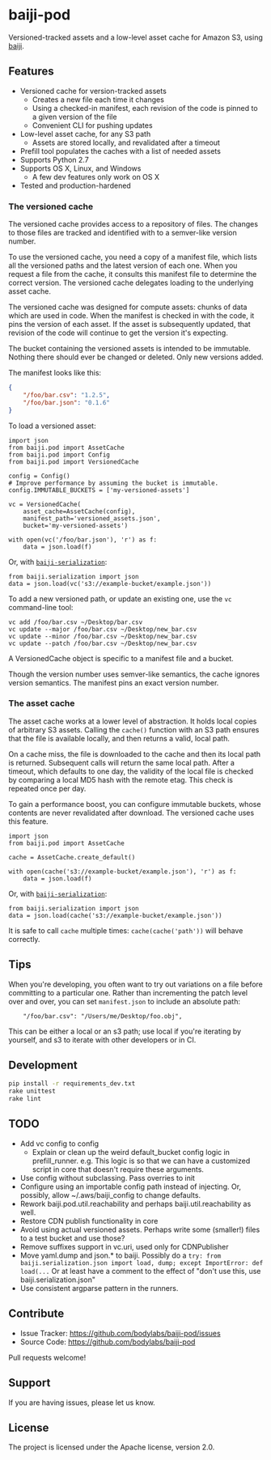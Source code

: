 baiji-pod
=========

Versioned-tracked assets and a low-level asset cache for Amazon S3, using
[baiji][].

[baiji]: http://github.com/bodylabs/baiji


Features
--------

- Versioned cache for version-tracked assets
    - Creates a new file each time it changes
    - Using a checked-in manifest, each revision of the code is pinned to a
      given version of the file
    - Convenient CLI for pushing updates
- Low-level asset cache, for any S3 path
    - Assets are stored locally, and revalidated after a timeout
- Prefill tool populates the caches with a list of needed assets
- Supports Python 2.7
- Supports OS X, Linux, and Windows
    - A few dev features only work on OS X
- Tested and production-hardened


### The versioned cache

The versioned cache provides access to a repository of files. The changes to
those files are tracked and identified with to a semver-like version number.

To use the versioned cache, you need a copy of a manifest file, which lists
all the versioned paths and the latest version of each one. When you request a
file from the cache, it consults this manifest file to determine the correct
version. The versioned cache delegates loading to the underlying asset cache.

The versioned cache was designed for compute assets: chunks of data which are
used in code. When the manifest is checked in with the code, it pins the
version of each asset. If the asset is subsequently updated, that revision
of the code will continue to get the version it's expecting.

The bucket containing the versioned assets is intended to be immutable.
Nothing there should ever be changed or deleted. Only new versions added.

The manifest looks like this:

```json
{
    "/foo/bar.csv": "1.2.5",
    "/foo/bar.json": "0.1.6"
}
```

To load a versioned asset:

```
import json
from baiji.pod import AssetCache
from baiji.pod import Config
from baiji.pod import VersionedCache

config = Config()
# Improve performance by assuming the bucket is immutable.
config.IMMUTABLE_BUCKETS = ['my-versioned-assets']

vc = VersionedCache(
    asset_cache=AssetCache(config),
    manifest_path='versioned_assets.json',
    bucket='my-versioned-assets')

with open(vc('/foo/bar.json'), 'r') as f:
    data = json.load(f)
```

Or, with [`baiji-serialization`][baiji-serialization]:

```
from baiji.serialization import json
data = json.load(vc('s3://example-bucket/example.json'))
```

To add a new versioned path, or update an existing one, use the `vc`
command-line tool:

```
vc add /foo/bar.csv ~/Desktop/bar.csv
vc update --major /foo/bar.csv ~/Desktop/new_bar.csv
vc update --minor /foo/bar.csv ~/Desktop/new_bar.csv
vc update --patch /foo/bar.csv ~/Desktop/new_bar.csv
```

A VersionedCache object is specific to a manifest file and a bucket.

Though the version number uses semver-like semantics, the cache ignores
version semantics. The manifest pins an exact version number.


### The asset cache

The asset cache works at a lower level of abstraction. It holds local copies
of arbitrary S3 assets. Calling the `cache()` function with an S3 path ensures
that the file is available locally, and then returns a valid, local path.

On a cache miss, the file is downloaded to the cache and then its local path
is returned. Subsequent calls will return the same local path. After a
timeout, which defaults to one day, the validity of the local file is checked
by comparing a local MD5 hash with the remote etag. This check is repeated
once per day.

To gain a performance boost, you can configure immutable buckets, whose
contents are never revalidated after download. The versioned cache uses this
feature.

```
import json
from baiji.pod import AssetCache

cache = AssetCache.create_default()

with open(cache('s3://example-bucket/example.json'), 'r') as f:
    data = json.load(f)
```

Or, with [`baiji-serialization`][baiji-serialization]:

```
from baiji.serialization import json
data = json.load(cache('s3://example-bucket/example.json'))
```

It is safe to call `cache` multiple times: `cache(cache('path'))` will behave
correctly.

[baiji-serialization]: https://github.com/bodylabs/baiji-serialization


Tips
----

When you're developing, you often want to try out variations on a file before
committing to a particular one. Rather than incrementing the patch level over
and over, you can set `manifest.json` to include an absolute path:

```
    "/foo/bar.csv": "/Users/me/Desktop/foo.obj",
```

This can be either a local or an s3 path; use local if you're iterating by
yourself, and s3 to iterate with other developers or in CI.


Development
-----------

```sh
pip install -r requirements_dev.txt
rake unittest
rake lint
```


TODO
----

- Add vc config to config
    - Explain or clean up the weird default_bucket config logic in
      prefill_runner. e.g. This logic is so that we can have a customized
      script in core that doesn't require these arguments.
- Use config without subclassing. Pass overries to init
- Configure using an importable config path instead of injecting. Or, possibly,
  allow ~/.aws/baiji_config to change defaults.
- Rework baiji.pod.util.reachability and perhaps baiji.util.reachability
  as well.
- Restore CDN publish functionality in core
- Avoid using actual versioned assets. Perhaps write some (smaller!)
  files to a test bucket and use those?
- Remove suffixes support in vc.uri, used only for CDNPublisher
- Move yaml.dump and json.* to baiji. Possibly do a
  `try: from baiji.serialization.json import load, dump; except ImportError: def load(...`
   Or at least have a comment to the effect of "don't use this, use baiji.serialization.json"
- Use consistent argparse pattern in the runners.


Contribute
----------

- Issue Tracker: https://github.com/bodylabs/baiji-pod/issues
- Source Code: https://github.com/bodylabs/baiji-pod

Pull requests welcome!


Support
-------

If you are having issues, please let us know.


License
-------

The project is licensed under the Apache license, version 2.0.
